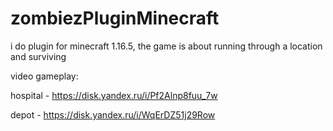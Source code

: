 # zombiezPluginMinecraft
i do plugin for minecraft 1.16.5, the game is about running through a location and surviving



video gameplay:

hospital - https://disk.yandex.ru/i/Pf2Alnp8fuu_7w

depot - https://disk.yandex.ru/i/WqErDZ51j29Row
